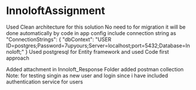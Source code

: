 # InnoloftAssignment

Used Clean architecture for this solution
No need to for migration it will be done automatically by code 
in app config include connection string as
"ConnectionStrings": {
    "dbContext": "USER ID=postgres;Password=7upyours;Server=localhost;port=5432;Database=Innoloft;"
  } 
  Used postgresql for Entity framework and used Code first approach
  
  Added attachment in Innoloft_Response Folder
  added postman collection
  Note:
  for testing singin as new user and login since i have included authentication service for users
